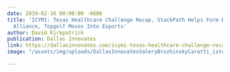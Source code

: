 ```yaml
---
date: 2019-02-16 00:00:00 -0600
title: 'ICYMI: Texas Healthcare Challenge Recap, StackPath Helps Form Kinetic Edge
  Alliance, Topgolf Moves Into Esports'
author: David Kirkpatrick
publication: Dallas Innovates
link: https://dallasinnovates.com/icymi-texas-healthcare-challenge-recap-stackpath-helps-form-kinetic-edge-alliance-topgolf-moves-into-esports/
image: "/assets/img/uploads/DallasInnovatesValeryBrozhinskyCaratti_istockphoto.jpg"

---
```

